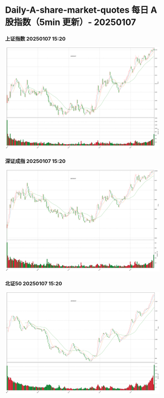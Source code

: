 
# Daily-A-share-market-quotes 每日 A 股指数（5min 更新）- 20250107

### 上证指数 20250107 15:20
![](./fig/2025/1/20250107-sh000001.png)

### 深证成指 20250107 15:20
![](./fig/2025/1/20250107-sz399001.png)

### 北证50 20250107 15:20
![](./fig/2025/1/20250107-bj899050.png)
